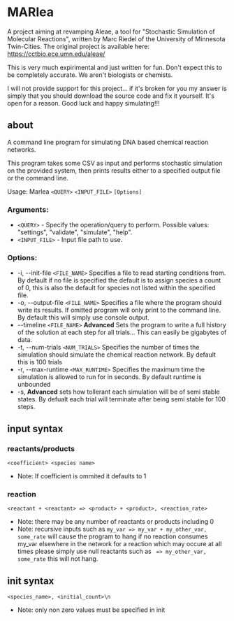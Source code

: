 # MARlea

A project aiming at revamping Aleae, a tool for "Stochastic Simulation of Molecular Reactions", written by Marc Riedel of the University of Minnesota Twin-Cities.
The original project is available here: https://cctbio.ece.umn.edu/aleae/

This is very much expirimental and just written for fun. Don't expect this to be completely accurate. We aren't biologists or chemists.

I will not provide support for this project... if it's broken for you my answer is simply that you should download the source code and fix it yourself. It's open for a reason. Good luck and happy simulating!!!
## about
A command line program for simulating DNA based chemical reaction networks.
            
This program takes some CSV as input and performs stochastic simulation on the provided system,
then prints results either to a specified output file or the command line.
            
Usage: Marlea `<QUERY>` `<INPUT_FILE>` `[Options]`
### Arguments:
 - `<QUERY>` - Specify the operation/query to perform. Possible values: \"settings\", \"validate\", \"simulate\", \"help\".
 - `<INPUT_FILE>` - Input file path to use.
            
### Options:
 -  -i, --init-file `<FILE_NAME>`      Specifies a file to read starting conditions from. By default if no file is specified the default is to assign species a count of 0, this is also the default for species not listed within the specified file. 
 -  -o, --output-file `<FILE_NAME>`    Specifies a file where the program should write its results. If omitted program will only print to the command line. By default this will simply use console output. 
 - --timeline `<FILE_NAME>`            **Advanced** Sets the program to write a full history of the solution at each step for all trials... This can easily be gigabytes of data.
 -  -t, --num-trials `<NUM_TRIALS>`    Specifies the number of times the simulation should simulate the chemical reaction network. By default this is 100 trials
 -  -r, --max-runtime `<MAX_RUNTIME>`  Specifies the maximum time the simulation is allowed to run for in seconds. By default runtime is unbounded
 -  -s,                                **Advanced** sets how tollerant each simulation will be of semi stable states. By defualt each trial will terminate after being semi stable for 100 steps. 
 
 ## input syntax 
 ### reactants/products
 `<coefficient> <species name>`
 - Note: If coefficient is ommited it defaults to 1
 ### reaction
 `<reactant + <reactant> => <product> + <product>, <reaction_rate>`
 - Note: there may be any number of reactants or products including 0 
 - Note: recursive inputs such as `my_var => my_var + my_other_var, some_rate` will cause the program to hang if no reaction consumes my_var elsewhere in the network for a reaction which may occure at all times please simply use null reactants such as ` => my_other_var, some_rate` this will not hang. 
 ## init syntax 
 `<species_name>, <initial_count>\n`
 - Note: only non zero values must be specified in init
